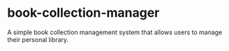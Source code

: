 # book-collection-manager
A simple book collection management system that allows users to manage their personal library.
